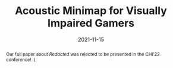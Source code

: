 ---
title: Acoustic Minimap for Visually Impaired Gamers
image: "/src/assets/img/general/rejected.png"
date: 2021-11-15
abstract: "Our full paper about *Redacted* was rejected to be presented in the CHI'22 conference! :("
---
